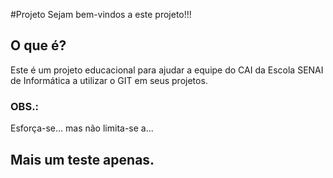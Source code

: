#Projeto
Sejam bem-vindos a este projeto!!!
## O que é?
Este é um projeto educacional para ajudar a equipe do CAI da Escola SENAI de Informática a utilizar o GIT em seus projetos.
### OBS.:
Esforça-se... mas não limita-se a...
## Mais um teste apenas.
